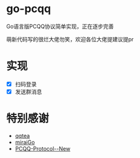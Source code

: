 # go-pcqq
Go语言版PCQQ协议简单实现，正在逐步完善

萌新代码写的很烂大佬勿笑，欢迎各位大佬提建议提pr

# 实现
- [x] 扫码登录
- [x] 发送群消息

# 特别感谢
- [qqtea](https://github.com/sun8911879/qqtea)
- [miraiGo](https://github.com/Mrs4s/miraiGo)
- [PCQQ-Protocol--New](https://github.com/LenLiin/PCQQ-Protocol--New)
